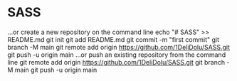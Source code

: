 # SASS
…or create a new repository on the command line
echo "# SASS" >> README.md
git init
git add README.md
git commit -m "first commit"
git branch -M main
git remote add origin https://github.com/1DeliDolu/SASS.git
git push -u origin main
…or push an existing repository from the command line
git remote add origin https://github.com/1DeliDolu/SASS.git
git branch -M main
git push -u origin main

